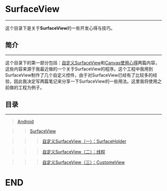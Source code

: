 # SurfaceView

---

这个目录下是关于**SurfaceView**的一些开发心得与技巧。

## 简介

---

这个目录下的第一部分包括：[自定义SurfaceView](./自定义SurfaceView1.md)和[Canvas使用心得]()两篇内容，这些内容来源于我最近做的一个关于SurfaceView的程序。这个工程中我用到SurfaceView制作了几个自定义控件，由于对SurfaceView已经有了比较多的经验，因此我决定写两篇笔记来分享一下SurfaceView的一些用法。这里我将使用之前做的工程为例子。

## 目录

---

> [Android](../README.md)

>> [SurfaceView](README.md)

>>> [自定义SurfaceView（一）：SurfaceHolder](./自定义SurfaceView1.md)

>>> [自定义SurfaceView（二）：线程](./自定义SurfaceView2.md)

>>> [自定义SurfaceView（三）：CustomeView](./自定义SurfaceView3.md)

# END